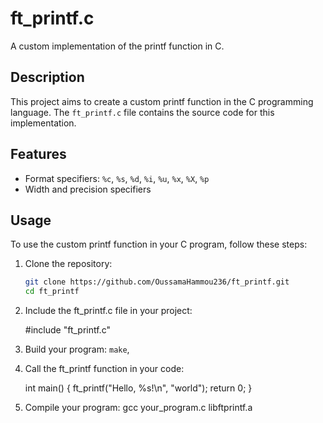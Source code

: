 # ft_printf.c

A custom implementation of the printf function in C.

## Description

This project aims to create a custom printf function in the C programming language. The `ft_printf.c` file contains the source code for this implementation.

## Features

- Format specifiers: `%c`, `%s`, `%d`, `%i`, `%u`, `%x`, `%X`, `%p`
- Width and precision specifiers

## Usage

To use the custom printf function in your C program, follow these steps:

1. Clone the repository:

   ```bash
   git clone https://github.com/OussamaHammou236/ft_printf.git
   cd ft_printf

2. Include the ft_printf.c file in your project:
   
      #include "ft_printf.c"
      
3. Build your program:
      `make`,
4. Call the ft_printf function in your code:
   
    int main()
    {
    ft_printf("Hello, %s!\n", "world");
    return 0;
    }

5.  Compile your program:
    gcc your_program.c libftprintf.a

